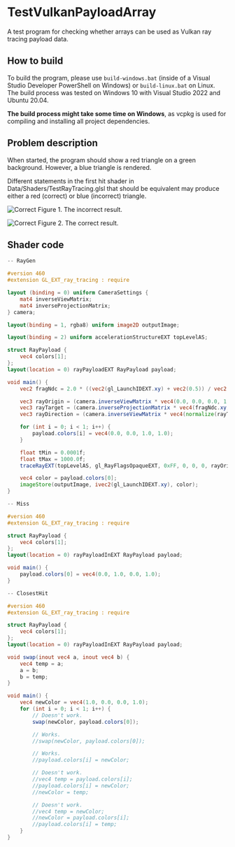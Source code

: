 # TestVulkanPayloadArray

A test program for checking whether arrays can be used as Vulkan ray tracing payload data.

## How to build

To build the program, please use `build-windows.bat` (inside of a Visual Studio Developer PowerShell on Windows)
or `build-linux.bat` on Linux. The build process was tested on Windows 10 with Visual Studio 2022 and Ubuntu 20.04.

**The build process might take some time on Windows**, as vcpkg is used for compiling and installing all project
dependencies.

## Problem description

When started, the program should show a red triangle on a green background. However, a blue triangle is rendered.

Different statements in the first hit shader in Data/Shaders/TestRayTracing.glsl that should be equivalent may produce
either a red (correct) or blue (incorrect) triangle.

![Correct](/home/christoph/Programming/C++/TestVulkanPayloadArray/screenshots/incorrect.png)
Figure 1. The incorrect result.

![Correct](/home/christoph/Programming/C++/TestVulkanPayloadArray/screenshots/correct.png)
Figure 2. The correct result.

## Shader code

```glsl
-- RayGen

#version 460
#extension GL_EXT_ray_tracing : require

layout (binding = 0) uniform CameraSettings {
    mat4 inverseViewMatrix;
    mat4 inverseProjectionMatrix;
} camera;

layout(binding = 1, rgba8) uniform image2D outputImage;

layout(binding = 2) uniform accelerationStructureEXT topLevelAS;

struct RayPayload {
    vec4 colors[1];
};
layout(location = 0) rayPayloadEXT RayPayload payload;

void main() {
    vec2 fragNdc = 2.0 * ((vec2(gl_LaunchIDEXT.xy) + vec2(0.5)) / vec2(gl_LaunchSizeEXT.xy)) - 1.0;

    vec3 rayOrigin = (camera.inverseViewMatrix * vec4(0.0, 0.0, 0.0, 1.0)).xyz;
    vec3 rayTarget = (camera.inverseProjectionMatrix * vec4(fragNdc.xy, 1.0, 1.0)).xyz;
    vec3 rayDirection = (camera.inverseViewMatrix * vec4(normalize(rayTarget.xyz), 0.0)).xyz;

    for (int i = 0; i < 1; i++) {
        payload.colors[i] = vec4(0.0, 0.0, 1.0, 1.0);
    }

    float tMin = 0.0001f;
    float tMax = 1000.0f;
    traceRayEXT(topLevelAS, gl_RayFlagsOpaqueEXT, 0xFF, 0, 0, 0, rayOrigin, tMin, rayDirection, tMax, 0);

    vec4 color = payload.colors[0];
    imageStore(outputImage, ivec2(gl_LaunchIDEXT.xy), color);
}

-- Miss

#version 460
#extension GL_EXT_ray_tracing : require

struct RayPayload {
    vec4 colors[1];
};
layout(location = 0) rayPayloadInEXT RayPayload payload;

void main() {
    payload.colors[0] = vec4(0.0, 1.0, 0.0, 1.0);
}

-- ClosestHit

#version 460
#extension GL_EXT_ray_tracing : require

struct RayPayload {
    vec4 colors[1];
};
layout(location = 0) rayPayloadInEXT RayPayload payload;

void swap(inout vec4 a, inout vec4 b) {
    vec4 temp = a;
    a = b;
    b = temp;
}

void main() {
    vec4 newColor = vec4(1.0, 0.0, 0.0, 1.0);
    for (int i = 0; i < 1; i++) {
        // Doesn't work.
        swap(newColor, payload.colors[0]);

        // Works.
        //swap(newColor, payload.colors[0]);

        // Works.
        //payload.colors[i] = newColor;

        // Doesn't work.
        //vec4 temp = payload.colors[i];
        //payload.colors[i] = newColor;
        //newColor = temp;

        // Doesn't work.
        //vec4 temp = newColor;
        //newColor = payload.colors[i];
        //payload.colors[i] = temp;
    }
}
```
